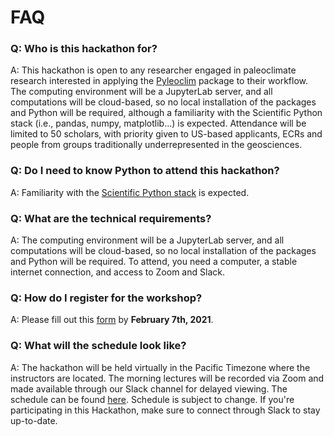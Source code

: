 # FAQ

### Q: Who is this hackathon for?

A: This hackathon is open to any researcher engaged in paleoclimate research interested in applying the [Pyleoclim](https://pyleoclim-util.readthedocs.io/en/stable/) package to their workflow. The computing environment will be a JupyterLab server, and all computations will be cloud-based, so no local installation of the packages and Python will be required, although a familiarity with the Scientific Python stack (i.e., pandas, numpy, matplotlib...) is expected. Attendance will be limited to 50 scholars, with priority given to US-based applicants, ECRs and people from groups traditionally underrepresented in the geosciences.

### Q: Do I need to know Python to attend this hackathon?

A: Familiarity with the [Scientific Python stack](https://barbagroup.github.io/essential_skills_RRC/jupyter/1/) is expected.

### Q: What are the technical requirements?

A: The computing environment will be a JupyterLab server, and all computations will be cloud-based, so no local installation of the packages and Python will be required. To attend, you need a computer, a stable internet connection, and access to Zoom and Slack. 

### Q: How do I register for the workshop?

A: Please fill out this [form](https://forms.gle/Kaj44ZVGsCwJLvvB6) by **February 7th, 2021**.

### Q: What will the schedule look like?

A: The hackathon will be held virtually in the Pacific Timezone where the instructors are located. The morning lectures will be recorded via Zoom and made available through our Slack channel for delayed viewing. The schedule can be found [here](https://linkedearth.github.io/paleoHackathon/schedule). Schedule is subject to change. If you're participating in this Hackathon, make sure to connect through Slack to stay up-to-date.
